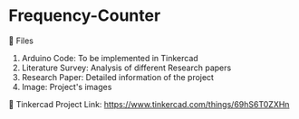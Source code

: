 # Frequency-Counter

💫 Files

1. Arduino Code: To be implemented in Tinkercad
2. Literature Survey: Analysis of different Research papers
3. Research Paper: Detailed information of the project
4. Image: Project's images

💫 Tinkercad Project Link: https://www.tinkercad.com/things/69hS6T0ZXHn
